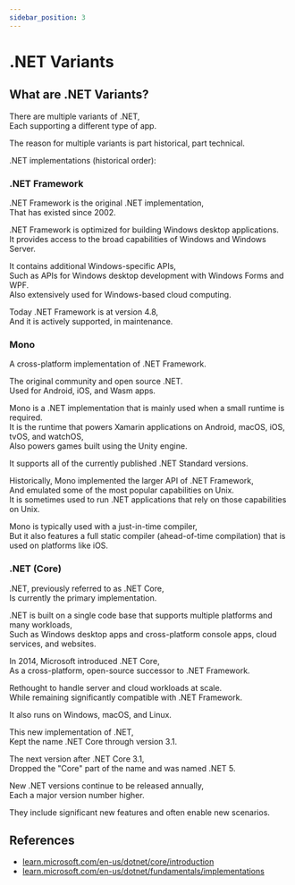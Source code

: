 ```yaml
---
sidebar_position: 3
---
```


# .NET Variants

## What are .NET Variants?

There are multiple variants of .NET,  
Each supporting a different type of app.

The reason for multiple variants is part historical, part technical.

.NET implementations (historical order):

### .NET Framework

.NET Framework is the original .NET implementation,  
That has existed since 2002.

.NET Framework is optimized for building Windows desktop applications.  
It provides access to the broad capabilities of Windows and Windows Server.

It contains additional Windows-specific APIs,  
Such as APIs for Windows desktop development with Windows Forms and WPF.  
Also extensively used for Windows-based cloud computing.

Today .NET Framework is at version 4.8,  
And it is actively supported, in maintenance.

### Mono

A cross-platform implementation of .NET Framework.

The original community and open source .NET.  
Used for Android, iOS, and Wasm apps.

Mono is a .NET implementation that is mainly used when a small runtime is required.  
It is the runtime that powers Xamarin applications on Android, macOS, iOS, tvOS, and watchOS,  
Also powers games built using the Unity engine.

It supports all of the currently published .NET Standard versions.

Historically, Mono implemented the larger API of .NET Framework,  
And emulated some of the most popular capabilities on Unix.  
It is sometimes used to run .NET applications that rely on those capabilities on Unix.

Mono is typically used with a just-in-time compiler,  
But it also features a full static compiler (ahead-of-time compilation) that is used on platforms like iOS.

### .NET (Core)

.NET, previously referred to as .NET Core,  
Is currently the primary implementation.

.NET is built on a single code base that supports multiple platforms and many workloads,  
Such as Windows desktop apps and cross-platform console apps, cloud services, and websites.

In 2014, Microsoft introduced .NET Core,  
As a cross-platform, open-source successor to .NET Framework.

Rethought to handle server and cloud workloads at scale.  
While remaining significantly compatible with .NET Framework.

It also runs on Windows, macOS, and Linux.

This new implementation of .NET,  
Kept the name .NET Core through version 3.1.

The next version after .NET Core 3.1,  
Dropped the "Core" part of the name and was named .NET 5.

New .NET versions continue to be released annually,  
Each a major version number higher.

They include significant new features and often enable new scenarios.

## References

- [learn.microsoft.com/en-us/dotnet/core/introduction](https://learn.microsoft.com/en-us/dotnet/core/introduction)
- [learn.microsoft.com/en-us/dotnet/fundamentals/implementations](https://learn.microsoft.com/en-us/dotnet/fundamentals/implementations)
